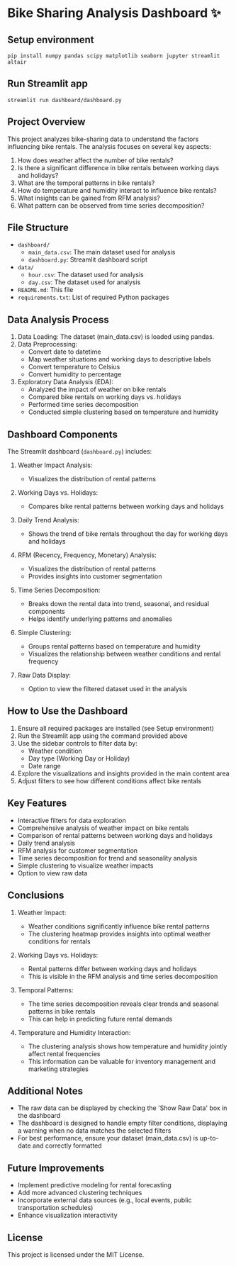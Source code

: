 # Bike Sharing Analysis Dashboard ✨

## Setup environment

```
pip install numpy pandas scipy matplotlib seaborn jupyter streamlit altair
```

## Run Streamlit app

```
streamlit run dashboard/dashboard.py
```

## Project Overview

This project analyzes bike-sharing data to understand the factors influencing bike rentals. The analysis focuses on several key aspects:

1. How does weather affect the number of bike rentals?
2. Is there a significant difference in bike rentals between working days and holidays?
3. What are the temporal patterns in bike rentals?
4. How do temperature and humidity interact to influence bike rentals?
5. What insights can be gained from RFM analysis?
6. What pattern can be observed from time series decomposition?

## File Structure

- `dashboard/`
  - `main_data.csv`: The main dataset used for analysis
  - `dashboard.py`: Streamlit dashboard script
- `data/`
  - `hour.csv`: The dataset used for analysis
  - `day.csv`: The dataset used for analysis
- `README.md`: This file
- `requirements.txt`: List of required Python packages

## Data Analysis Process

1. Data Loading: The dataset (main_data.csv) is loaded using pandas.
2. Data Preprocessing:
   - Convert date to datetime
   - Map weather situations and working days to descriptive labels
   - Convert temperature to Celsius
   - Convert humidity to percentage
3. Exploratory Data Analysis (EDA):
   - Analyzed the impact of weather on bike rentals
   - Compared bike rentals on working days vs. holidays
   - Performed time series decomposition
   - Conducted simple clustering based on temperature and humidity

## Dashboard Components

The Streamlit dashboard (`dashboard.py`) includes:

1. Weather Impact Analysis:

   - Visualizes the distribution of rental patterns

2. Working Days vs. Holidays:

   - Compares bike rental patterns between working days and holidays

3. Daily Trend Analysis:

   - Shows the trend of bike rentals throughout the day for working days and holidays

4. RFM (Recency, Frequency, Monetary) Analysis:

   - Visualizes the distribution of rental patterns
   - Provides insights into customer segmentation

5. Time Series Decomposition:

   - Breaks down the rental data into trend, seasonal, and residual components
   - Helps identify underlying patterns and anomalies

6. Simple Clustering:

   - Groups rental patterns based on temperature and humidity
   - Visualizes the relationship between weather conditions and rental frequency

7. Raw Data Display:
   - Option to view the filtered dataset used in the analysis

## How to Use the Dashboard

1. Ensure all required packages are installed (see Setup environment)
2. Run the Streamlit app using the command provided above
3. Use the sidebar controls to filter data by:
   - Weather condition
   - Day type (Working Day or Holiday)
   - Date range
4. Explore the visualizations and insights provided in the main content area
5. Adjust filters to see how different conditions affect bike rentals

## Key Features

- Interactive filters for data exploration
- Comprehensive analysis of weather impact on bike rentals
- Comparison of rental patterns between working days and holidays
- Daily trend analysis
- RFM analysis for customer segmentation
- Time series decomposition for trend and seasonality analysis
- Simple clustering to visualize weather impacts
- Option to view raw data

## Conclusions

1. Weather Impact:

   - Weather conditions significantly influence bike rental patterns
   - The clustering heatmap provides insights into optimal weather conditions for rentals

2. Working Days vs. Holidays:

   - Rental patterns differ between working days and holidays
   - This is visible in the RFM analysis and time series decomposition

3. Temporal Patterns:

   - The time series decomposition reveals clear trends and seasonal patterns in bike rentals
   - This can help in predicting future rental demands

4. Temperature and Humidity Interaction:
   - The clustering analysis shows how temperature and humidity jointly affect rental frequencies
   - This information can be valuable for inventory management and marketing strategies

## Additional Notes

- The raw data can be displayed by checking the 'Show Raw Data' box in the dashboard
- The dashboard is designed to handle empty filter conditions, displaying a warning when no data matches the selected filters
- For best performance, ensure your dataset (main_data.csv) is up-to-date and correctly formatted

## Future Improvements

- Implement predictive modeling for rental forecasting
- Add more advanced clustering techniques
- Incorporate external data sources (e.g., local events, public transportation schedules)
- Enhance visualization interactivity

## License

This project is licensed under the MIT License.
